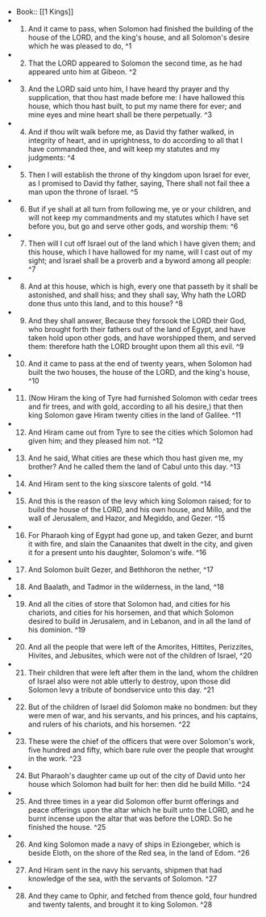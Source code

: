 - Book:: [[1 Kings]]
- 1. And it came to pass, when Solomon had finished the building of the house of the LORD, and the king's house, and all Solomon's desire which he was pleased to do, ^1
- 2. That the LORD appeared to Solomon the second time, as he had appeared unto him at Gibeon. ^2
- 3. And the LORD said unto him, I have heard thy prayer and thy supplication, that thou hast made before me: I have hallowed this house, which thou hast built, to put my name there for ever; and mine eyes and mine heart shall be there perpetually. ^3
- 4. And if thou wilt walk before me, as David thy father walked, in integrity of heart, and in uprightness, to do according to all that I have commanded thee, and wilt keep my statutes and my judgments: ^4
- 5. Then I will establish the throne of thy kingdom upon Israel for ever, as I promised to David thy father, saying, There shall not fail thee a man upon the throne of Israel. ^5
- 6. But if ye shall at all turn from following me, ye or your children, and will not keep my commandments and my statutes which I have set before you, but go and serve other gods, and worship them: ^6
- 7. Then will I cut off Israel out of the land which I have given them; and this house, which I have hallowed for my name, will I cast out of my sight; and Israel shall be a proverb and a byword among all people: ^7
- 8. And at this house, which is high, every one that passeth by it shall be astonished, and shall hiss; and they shall say, Why hath the LORD done thus unto this land, and to this house? ^8
- 9. And they shall answer, Because they forsook the LORD their God, who brought forth their fathers out of the land of Egypt, and have taken hold upon other gods, and have worshipped them, and served them: therefore hath the LORD brought upon them all this evil. ^9
- 10. And it came to pass at the end of twenty years, when Solomon had built the two houses, the house of the LORD, and the king's house, ^10
- 11. (Now Hiram the king of Tyre had furnished Solomon with cedar trees and fir trees, and with gold, according to all his desire,) that then king Solomon gave Hiram twenty cities in the land of Galilee. ^11
- 12. And Hiram came out from Tyre to see the cities which Solomon had given him; and they pleased him not. ^12
- 13. And he said, What cities are these which thou hast given me, my brother? And he called them the land of Cabul unto this day. ^13
- 14. And Hiram sent to the king sixscore talents of gold. ^14
- 15. And this is the reason of the levy which king Solomon raised; for to build the house of the LORD, and his own house, and Millo, and the wall of Jerusalem, and Hazor, and Megiddo, and Gezer. ^15
- 16. For Pharaoh king of Egypt had gone up, and taken Gezer, and burnt it with fire, and slain the Canaanites that dwelt in the city, and given it for a present unto his daughter, Solomon's wife. ^16
- 17. And Solomon built Gezer, and Bethhoron the nether, ^17
- 18. And Baalath, and Tadmor in the wilderness, in the land, ^18
- 19. And all the cities of store that Solomon had, and cities for his chariots, and cities for his horsemen, and that which Solomon desired to build in Jerusalem, and in Lebanon, and in all the land of his dominion. ^19
- 20. And all the people that were left of the Amorites, Hittites, Perizzites, Hivites, and Jebusites, which were not of the children of Israel, ^20
- 21. Their children that were left after them in the land, whom the children of Israel also were not able utterly to destroy, upon those did Solomon levy a tribute of bondservice unto this day. ^21
- 22. But of the children of Israel did Solomon make no bondmen: but they were men of war, and his servants, and his princes, and his captains, and rulers of his chariots, and his horsemen. ^22
- 23. These were the chief of the officers that were over Solomon's work, five hundred and fifty, which bare rule over the people that wrought in the work. ^23
- 24. But Pharaoh's daughter came up out of the city of David unto her house which Solomon had built for her: then did he build Millo. ^24
- 25. And three times in a year did Solomon offer burnt offerings and peace offerings upon the altar which he built unto the LORD, and he burnt incense upon the altar that was before the LORD. So he finished the house. ^25
- 26. And king Solomon made a navy of ships in Eziongeber, which is beside Eloth, on the shore of the Red sea, in the land of Edom. ^26
- 27. And Hiram sent in the navy his servants, shipmen that had knowledge of the sea, with the servants of Solomon. ^27
- 28. And they came to Ophir, and fetched from thence gold, four hundred and twenty talents, and brought it to king Solomon. ^28
